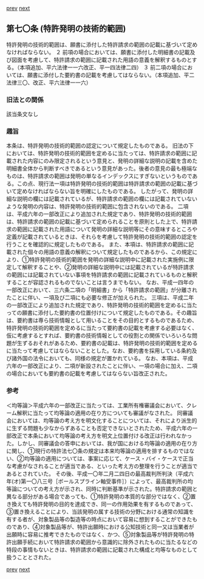 [prev](/specific/markdowns/特許法/094_Mp-Ch_4-Se_1-At_69.md)
[next](/specific/markdowns/特許法/096_Mp-Ch_4-Se_1-At_71.md)
## 第七〇条 (特許発明の技術的範囲)
特許発明の技術的範囲は、願書に添付した特許請求の範囲の記載に基づいて定めなければならない。
２ 前項の場合においては、願書に添付した明細書の記載及び図面を考慮して、特許請求の範囲に記載された用語の意義を解釈するものとする。（本項追加、平六法律一一六改正、平一四法律二四）
３ 前二項の場合においては、願書に添付した要約書の記載を考慮してはならない。（本項追加、平二法律三〇、改正、平六法律一一六）

### 旧法との関係
該当条文なし

### 趣旨
本条は、特許発明の技術的範囲の認定について規定したものである。
旧法の下においては、特許発明の技術的範囲を定めるに当たっては、特許請求の範囲に記載された内容にのみ限定されるという意見と、発明の詳細な説明の記載を含めた明細書全体から判断すべきであるという意見があった。後者の意見の最も極端なものは、特許請求の範囲は発明の単なるインデックスにすぎないというものである。この点、現行法一項は特許発明の技術的範囲は特許請求の範囲の記載に基づいて定めなければならない旨を明確にしたものである。
したがって、発明の詳細な説明の欄には記載されているが、特許請求の範囲の欄には記載されていないような発明の内容は、特許発明の技術的範囲に包含されないのである。
二項は、平成六年の一部改正により追加された規定であり、特許発明の技術的範囲は、特許請求の範囲の記載に基づいて定められることを原則とした上で、特許請求の範囲に記載された用語について発明の詳細な説明等にその意味するところや定義が記載されているときは、それらを考慮して特許発明の技術的範囲の認定を行うことを確認的に規定したものである。
また、本項は、特許請求の範囲に記載された個々の用語の意義の解釈について規定したものであるから、この規定により、①特許発明の技術的範囲を発明の詳細な説明中に記載された実施例に限定して解釈することや、②発明の詳細な説明中には記載されているが特許請求の範囲には記載されていない事項を特許請求の範囲に記載されているものと解釈することが容認されるものでないことは言うまでもない。
なお、平成一四年の一部改正において、三六条二項の「明細書」から「特許請求の範囲」が分離されたことに伴い、一項及び二項にも必要な修正が加えられた。
三項は、平成二年の一部改正により追加された規定であり、特許発明の技術的範囲を定めるに当たっての願書に添付した要約書の位置付けについて規定したものである。その趣旨は、要約書は専ら技術情報として用いることをその目的とするものであるため、特許発明の技術的範囲を定めるに当たって要約書の記載を考慮する必要はなく、仮に考慮するとすれば、要約書の技術情報としての役割との関係でいろいろな問題が生ずるおそれがあるため、要約書の記載は、特許発明の技術的範囲を定めるに当たって考慮してはならないこととした。なお、要約書を採用している条約及び諸外国の法令においても、同様の規定が置かれている。
なお、本項は、平成六年の一部改正により、二項が新設されたことに伴い、一項の場合に加え、二項の場合においても要約書の記載を考慮してはならない旨改正された。

### 参考
＜均等論＞平成六年の一部改正に当たっては、工業所有権審議会において、クレーム解釈に当たって均等論の適用の在り方についても審議がなされた。
同審議会においては、均等論の考え方を明文化することについては、それにより派生的に生ずる問題も少なからずあることも否定できないとされたため、平成六年の一部改正で本条において均等論の考え方を明文上位置付ける改正は行われなかった。しかし、同審議会の答申においては、我が国における均等論の適用の在り方に関し、①現行の特許法七〇条の規定は本来均等論の適用を排するものではない、②均等論の適用については、事案に応じて、ケース・バイ・ケースで正当な考慮がなされることが適当である、といった考え方の整理を行うことが適当であるとされていた。
その後、平成一〇年二月二四日の最高裁判所判決（平成六年(オ)第一〇八三号［ボールスプライン軸受事件］）によって、最高裁判所の均等論についての考え方が示され、同時に判断基準が示された。特許請求の範囲と異なる部分がある場合であっても、①特許発明の本質的な部分ではなく、②置き換えても特許発明の目的を達成でき、同一の作用効果を有するものであって、③置き換えることにより、当該発明の属する技術の分野における通常の知識を有する者が、対象製品等の製造等の時点において容易に想到することができたものであり、④対象製品等が、特許出願時における公知技術と同一又は当業者が出願時に容易に推考できたものではなく、かつ、⑤対象製品等が特許発明の特許出願手続において特許請求の範囲から意識的に除外されたものに当たるなどの特段の事情もないときは、特許請求の範囲に記載された構成と均等なものとして扱うこととされた。

[prev](/specific/markdowns/特許法/094_Mp-Ch_4-Se_1-At_69.md)
[next](/specific/markdowns/特許法/096_Mp-Ch_4-Se_1-At_71.md)